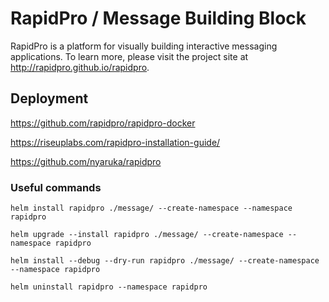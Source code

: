 # RapidPro / Message Building Block
RapidPro is a platform for visually building interactive messaging applications. To learn more, please visit the project site at http://rapidpro.github.io/rapidpro.

## Deployment

https://github.com/rapidpro/rapidpro-docker

https://riseuplabs.com/rapidpro-installation-guide/

https://github.com/nyaruka/rapidpro



### Useful commands

```shell
helm install rapidpro ./message/ --create-namespace --namespace rapidpro
```

```shell
helm upgrade --install rapidpro ./message/ --create-namespace --namespace rapidpro
```

```shell
helm install --debug --dry-run rapidpro ./message/ --create-namespace --namespace rapidpro
```

```shell
helm uninstall rapidpro --namespace rapidpro
```
